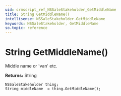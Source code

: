 ```yaml
---
uid: crmscript_ref_NSSaleStakeholder_GetMiddleName
title: String GetMiddleName()
intellisense: NSSaleStakeholder.GetMiddleName
keywords: NSSaleStakeholder, GetMiddleName
so.topic: reference
---
```


# String GetMiddleName()

Middle name or 'van' etc.

**Returns:** String

```crmscript
NSSaleStakeholder thing;
String middleName  = thing.GetMiddleName();
```


